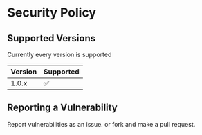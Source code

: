 # Security Policy

## Supported Versions

Currently every version is supported

| Version | Supported          |
| ------- | ------------------ |
| 1.0.x   | :white_check_mark: |

## Reporting a Vulnerability

Report vulnerabilities as an issue. or fork and make a pull request.
